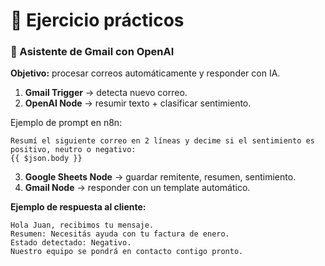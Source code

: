 # 🔹 Ejercicio prácticos

### 🎯 Asistente de Gmail con OpenAI

**Objetivo:** procesar correos automáticamente y responder con IA.  

1. **Gmail Trigger** → detecta nuevo correo.  
2. **OpenAI Node** → resumir texto + clasificar sentimiento.  

Ejemplo de prompt en n8n:
```
Resumí el siguiente correo en 2 líneas y decime si el sentimiento es positivo, neutro o negativo:
{{ $json.body }}
```

3. **Google Sheets Node** → guardar remitente, resumen, sentimiento.  
4. **Gmail Node** → responder con un template automático.  

**Ejemplo de respuesta al cliente:**  
```
Hola Juan, recibimos tu mensaje.  
Resumen: Necesitás ayuda con tu factura de enero.  
Estado detectado: Negativo.  
Nuestro equipo se pondrá en contacto contigo pronto.
```

